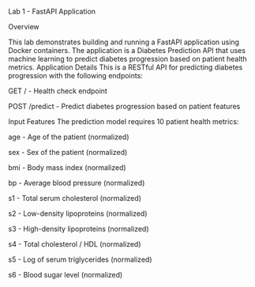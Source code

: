 Lab 1 - FastAPI Application

Overview

This lab demonstrates building and running a FastAPI application using Docker containers. The application is a Diabetes Prediction API that uses machine learning to predict diabetes progression based on patient health metrics.
Application Details
This is a RESTful API for predicting diabetes progression with the following endpoints:

GET / - Health check endpoint

POST /predict - Predict diabetes progression based on patient features

Input Features
The prediction model requires 10 patient health metrics:

age - Age of the patient (normalized)

sex - Sex of the patient (normalized)

bmi - Body mass index (normalized)

bp - Average blood pressure (normalized)

s1 - Total serum cholesterol (normalized)

s2 - Low-density lipoproteins (normalized)

s3 - High-density lipoproteins (normalized)

s4 - Total cholesterol / HDL (normalized)

s5 - Log of serum triglycerides (normalized)

s6 - Blood sugar level (normalized)

